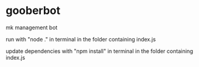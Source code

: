# gooberbot
mk management bot

run with "node ." in terminal in the folder containing index.js

update dependencies with "npm install" in terminal in the folder containing index.js
